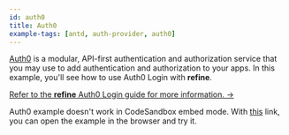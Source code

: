 ```yaml
---
id: auth0
title: Auth0
example-tags: [antd, auth-provider, auth0]
---
```


[Auth0](https://auth0.com/) is a modular, API-first authentication and authorization service that you may use to add authentication and authorization to your apps. In this example, you'll see how to use Auth0 Login with **refine**.

[Refer to the **refine** Auth0 Login guide for more information. →](/docs/3.xx.xx/advanced-tutorials/auth/auth0/)

Auth0 example doesn't work in CodeSandbox embed mode. With [this](https://cv8k99.csb.app/) link, you can open the example in the browser and try it.

<CodeSandboxExample path="auth-auth0" />
